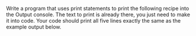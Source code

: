 Write a program that uses print statements to print the following recipe into the Output console. The text to print is already there, you just need to make it into code. Your code should print all five lines exactly the same as the example output below.


